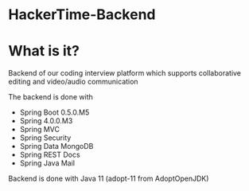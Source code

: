 # HackerTime-Backend

# What is it?

Backend of our coding interview platform which supports collaborative editing and video/audio communication

The backend is done with 
- Spring Boot 0.5.0.M5
- Spring 4.0.0.M3
- Spring MVC
- Spring Security
- Spring Data MongoDB
- Spring REST Docs
- Spring Java Mail

Backend is done with Java 11 (adopt-11 from AdoptOpenJDK)
